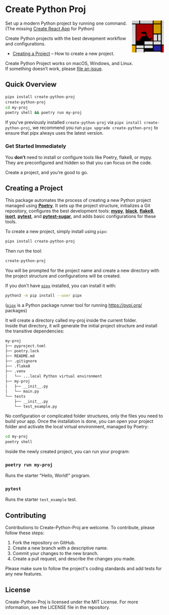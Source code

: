 # Create Python Proj

<img alt="Logo" align="right" src="https://github.com/wiresv/create-python-proj/blob/main/logo.png?raw=true" width="20%" />

Set up a modern Python project by running one command. (The missing [Create React App](https://github.com/facebook/create-react-app) for Python)

Create Python projects with the best devepment workflow and configurations.

- [Creating a Project](#creating-a-project) – How to create a new project.

Create Python Project works on macOS, Windows, and Linux.<br>
If something doesn’t work, please [file an issue](https://github.com/wiresv/create-python-proj/issues/new).<br>

## Quick Overview

```sh
pipx install create-python-proj
create-python-proj
cd my-proj
poetry shell && poetry run my-proj
```

If you've previously installed `create-python-proj` via `pipx install create-python-proj`, we recommend you run `pipx upgrade create-python-proj` to ensure that pipx always uses the latest version.

### Get Started Immediately

You **don’t** need to install or configure tools like Poetry, flake8, or mypy.
They are preconfigured and hidden so that you can focus on the code.

Create a project, and you’re good to go.

## Creating a Project

This package automates the process of creating a new Python project managed using [**Poetry**](https://python-poetry.org/docs/). It sets up the project structure, initializes a Git repository, configures the best development tools: [**mypy**](https://python-poetry.org/docs/), [**black**](https://github.com/psf/black), [**flake8**](https://github.com/PyCQA/flake8), [**isort**](https://pycqa.github.io/isort/), [**pytest**](https://docs.pytest.org/), and [**pytest-sugar**](https://github.com/Teemu/pytest-sugar/), and adds basic configurations for these tools.

To create a new project, simply install using `pipx`:

```bash
pipx install create-python-proj
```

Then run the tool:

```bash
create-python-proj
```

You will be prompted for the project name and create a new directory with the project structure and configurations will be created.

If you don't have [`pipx`](https://github.com/pypa/pipx) installed, you can install it with:

```bash
python3 -m pip install --user pipx
```

([`pipx`](https://github.com/pypa/pipx) is a Python package runner tool for running https://pypi.org/ packages)

It will create a directory called my-proj inside the current folder.<br>
Inside that directory, it will generate the initial project structure and install the transitive dependencies:

```
my-proj
├── pyproject.toml
├── poetry.lock
├── README.md
├── .gitignore
├── .flake8
├── .venv
│   └── ...local Python virtual environment
├── my-proj
│   ├── __init__.py
│   └── main.py
└── tests
    ├── __init__.py
    └── test_example.py
```

No configuration or complicated folder structures, only the files you need to build your app.
Once the installation is done, you can open your project folder and activate the local virtual environment, managed by Poetry:

```bash
cd my-proj
poetry shell
```

Inside the newly created project, you can run your program:

### `poetry run my-proj`

Runs the starter "Hello, World!" program.

### `pytest`

Runs the starter `test_example` test.

## Contributing

Contributions to Create-Python-Proj are welcome. To contribute, please follow these steps:

1. Fork the repository on GitHub.
2. Create a new branch with a descriptive name.
3. Commit your changes to the new branch.
4. Create a pull request, and describe the changes you made.

Please make sure to follow the project's coding standards and add tests for any new features.

## License

Create-Python-Proj is licensed under the MIT License. For more information, see the LICENSE file in the repository.
